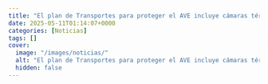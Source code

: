 ```yaml
---
title: "El plan de Transportes para proteger el AVE incluye cámaras térmicas con 14 km de alcance o como las del tren a La Meca"
date: 2025-05-11T01:14:07+0000
categories: [Noticias]
tags: []
cover:
  image: "/images/noticias/"
  alt: "El plan de Transportes para proteger el AVE incluye cámaras térmicas con 14 km de alcance o como las del tren a La Meca"
  hidden: false
---
```



